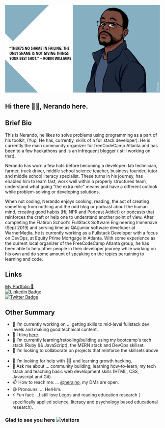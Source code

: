 


![my banner](https://github.com/Nerajno/nerajno/blob/master/banner.png)

## Hi there ✋🏽, Nerando here. 

## Brief Bio 
  This is Nerando, he likes to solve problems using programming as a part of his toolkit, (Yup, He has, currently, skills of a full stack developer). He is currently the main community organizer for freeCodeCamp Atlanta and  has been to a few hackathons and is an infrequent blogger ( still working on that).

Nerando has worn a few hats before becoming a developer: lab technician, farmer, truck driver, middle school science teacher, business founder, tutor and middle school literacy specialist. These turns in his journey, has enabled him to learn fast, work well within a properly structured team, understand what going "the extra mile" means and have a different outlook while problem-solving or developing solutions.

When not coding, Nerando enjoys cooking, reading, the act of creating something from nothing and the odd blog or podcast about the human mind, creating good habits (Hi, NPR and Podcast Addict) or podcasts that reinforces the craft or help one to understand another point of view. After completing the Flatiron School's FullStack Software Engineering Immersive (Sept 2019) and serving time as QA/junior software developer at WarnerMedia, he is currently working as a Fullstack Developer with a focus on DevOps, at Equity Prime Mortgage in Atlanta. With some experience as the current local organizer of the FreeCodeCamp Atlanta  group, he has been able to help other people in their developer journey while working on his own and do some amount of speaking on the topics pertaining to learning and code.



## Links ## 
[My Portfolio 💼 ](https://developindvlpr.com/)<br/>
[![Linkedin Badge](https://img.shields.io/badge/-LinkedIn-0e76a8?style=flat-square&logo=Linkedin&logoColor=white)](https://www.linkedin.com/in/nerando-johnson/)<br/>
[![Twitter Badge](https://img.shields.io/badge/-Twitter-00acee?style=flat-square&logo=Twitter&logoColor=white)](https://twitter.com/nerajno)

## Other Summary
- 🔭 I’m currently working on ... getting skills to mid-level fullstack dev levels and making good technical content.
- 📝 I blog [here](https://dev.to/nerajno). 
- 🌱 I’m currently learning/retooling/building using my bootcamp's tech stack (Ruby && JavaScript), the MERN stack and DevOps skillset.
- 👯 I’m looking to collaborate on projects that reinforce the skillsets above . 
- 🤔 I’m looking for help with ☝🏽 and learning growth hacking.
- 💬 Ask me about ... community building, learning how-to-learn, my tech stack and teaching basic web development skills (HTML, CSS, Javascript and Git).
- 📫 How to reach me: ...  [@nerajno](https://twitter.com/nerajno), my DMs are open.
- 😄 Pronouns: ... He/Him.
- ⚡ Fun fact: ...I still love Legos and reading education research ( specifically applied science, literacy and psychology based educational research). 

###  Glad to see you here   ![visitors](https://page-views.glitch.me/badge?page_id=$nerajno)
